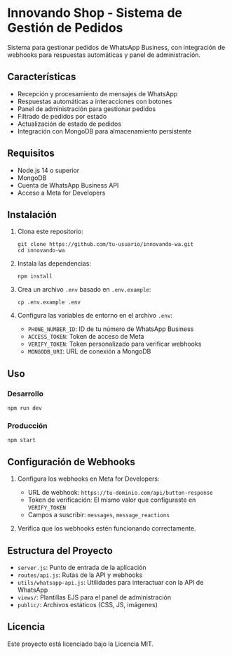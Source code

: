 # Innovando Shop - Sistema de Gestión de Pedidos

Sistema para gestionar pedidos de WhatsApp Business, con integración de webhooks para respuestas automáticas y panel de administración.

## Características

- Recepción y procesamiento de mensajes de WhatsApp
- Respuestas automáticas a interacciones con botones
- Panel de administración para gestionar pedidos
- Filtrado de pedidos por estado
- Actualización de estado de pedidos
- Integración con MongoDB para almacenamiento persistente

## Requisitos

- Node.js 14 o superior
- MongoDB
- Cuenta de WhatsApp Business API
- Acceso a Meta for Developers

## Instalación

1. Clona este repositorio:

   ```
   git clone https://github.com/tu-usuario/innovando-wa.git
   cd innovando-wa
   ```

2. Instala las dependencias:

   ```
   npm install
   ```

3. Crea un archivo `.env` basado en `.env.example`:

   ```
   cp .env.example .env
   ```

4. Configura las variables de entorno en el archivo `.env`:
   - `PHONE_NUMBER_ID`: ID de tu número de WhatsApp Business
   - `ACCESS_TOKEN`: Token de acceso de Meta
   - `VERIFY_TOKEN`: Token personalizado para verificar webhooks
   - `MONGODB_URI`: URL de conexión a MongoDB

## Uso

### Desarrollo

```
npm run dev
```

### Producción

```
npm start
```

## Configuración de Webhooks

1. Configura los webhooks en Meta for Developers:

   - URL de webhook: `https://tu-dominio.com/api/button-response`
   - Token de verificación: El mismo valor que configuraste en `VERIFY_TOKEN`
   - Campos a suscribir: `messages`, `message_reactions`

2. Verifica que los webhooks estén funcionando correctamente.

## Estructura del Proyecto

- `server.js`: Punto de entrada de la aplicación
- `routes/api.js`: Rutas de la API y webhooks
- `utils/whatsapp-api.js`: Utilidades para interactuar con la API de WhatsApp
- `views/`: Plantillas EJS para el panel de administración
- `public/`: Archivos estáticos (CSS, JS, imágenes)

## Licencia

Este proyecto está licenciado bajo la Licencia MIT.
